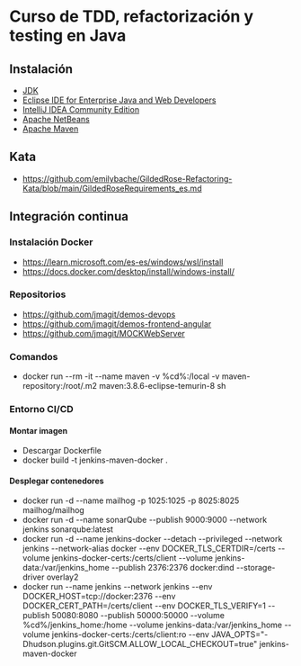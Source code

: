 # Curso de TDD, refactorización y testing en Java

## Instalación

- [JDK](https://www.oracle.com/java/technologies/downloads/)
- [Eclipse IDE for Enterprise Java and Web Developers](https://www.eclipse.org/downloads/packages/release/2023-09/r/eclipse-ide-enterprise-java-and-web-developers)
- [IntelliJ IDEA Community Edition](https://www.jetbrains.com/idea/download/download-thanks.html?platform=windows&code=IIC)
- [Apache NetBeans](https://downloads.apache.org/netbeans/netbeans-installers/20/Apache-NetBeans-20-bin-windows-x64.exe.sha512)
- [Apache Maven](https://maven.apache.org/download.cgi)

## Kata

- https://github.com/emilybache/GildedRose-Refactoring-Kata/blob/main/GildedRoseRequirements_es.md

## Integración continua

### Instalación Docker

- https://learn.microsoft.com/es-es/windows/wsl/install
- https://docs.docker.com/desktop/install/windows-install/

### Repositorios

- https://github.com/jmagit/demos-devops
- https://github.com/jmagit/demos-frontend-angular
- https://github.com/jmagit/MOCKWebServer

### Comandos

- docker run --rm -it --name maven -v %cd%:/local -v maven-repository:/root/.m2 maven:3.8.6-eclipse-temurin-8 sh

### Entorno CI/CD

#### Montar imagen

- Descargar Dockerfile
- docker build -t jenkins-maven-docker .

#### Desplegar contenedores

- docker run -d --name mailhog -p 1025:1025 -p 8025:8025 mailhog/mailhog
- docker run -d --name sonarQube --publish 9000:9000 --network jenkins sonarqube:latest
- docker run -d --name jenkins-docker --detach --privileged --network jenkins --network-alias docker --env DOCKER_TLS_CERTDIR=/certs --volume jenkins-docker-certs:/certs/client --volume jenkins-data:/var/jenkins_home --publish 2376:2376 docker:dind --storage-driver overlay2
- docker run --name jenkins --network jenkins --env DOCKER_HOST=tcp://docker:2376 --env DOCKER_CERT_PATH=/certs/client --env DOCKER_TLS_VERIFY=1 --publish 50080:8080 --publish 50000:50000 --volume %cd%/jenkins_home:/home --volume jenkins-data:/var/jenkins_home --volume jenkins-docker-certs:/certs/client:ro --env JAVA_OPTS="-Dhudson.plugins.git.GitSCM.ALLOW_LOCAL_CHECKOUT=true" jenkins-maven-docker
